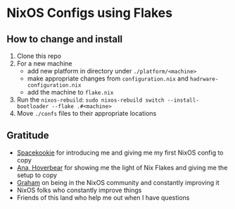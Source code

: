 # NixOS Configs using Flakes

## How to change and install
1. Clone this repo
2. For a new machine
    - add new platform in directory under `./platform/<machine>`
    - make appropriate changes from `configuration.nix` and `hadrware-configuration.nix`
    - add the machine to `flake.nix`
3. Run the `nixos-rebuild`: `sudo nixos-rebuild switch --install-bootloader --flake .#<machine>`
4. Move `./confs` files to their appropriate locations

## Gratitude

- [Spacekookie](https://twitter.com/spacekookie) for introducing me and giving me my first NixOS config to copy
- [Ana, Hoverbear](https://twitter.com/a_hoverbear) for showing me the light of Nix Flakes and giving me the setup to copy
- [Graham](https://twitter.com/grhmc/) on being in the NixOS community and constantly improving it
- NixOS folks who constantly improve things
- Friends of this land who help me out when I have questions